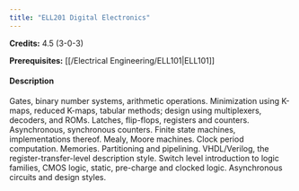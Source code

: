 ```yaml
---
title: "ELL201 Digital Electronics"
---
```

**Credits:** 4.5 (3-0-3)

**Prerequisites:** [[/Electrical Engineering/ELL101|ELL101]]

#### Description
Gates, binary number systems, arithmetic operations. Minimization using K-maps, reduced K-maps, tabular methods; design using multiplexers, decoders, and ROMs. Latches, flip-flops, registers and counters. Asynchronous, synchronous counters. Finite state machines, implementations thereof. Mealy, Moore machines. Clock period computation. Memories. Partitioning and pipelining. VHDL/Verilog, the register-transfer-level description style. Switch level introduction to logic families, CMOS logic, static, pre-charge and clocked logic. Asynchronous circuits and design styles.